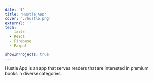 ```yaml
---
date: '1'
title: 'Hustle App'
cover: './hustle.png'
external: ''
tech:
  - Ionic
  - React
  - Firebase
  - Paypal

showInProjects: true
---
```


Hustle App is an app that serves readers that are interested in premium books in diverse categories.
